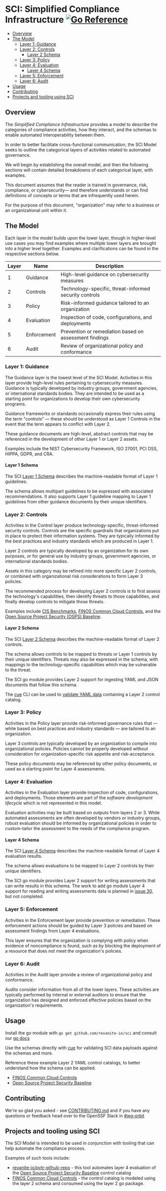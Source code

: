 # SCI: Simplified Compliance Infrastructure  [![Go Reference](https://pkg.go.dev/badge/github.com/revanite-io/sci.svg)](https://pkg.go.dev/github.com/revanite-io/sci)

- [Overview](#overview)
- [The Model](#the-model)
  - [Layer 1: Guidance](#layer-1-guidance)
  - [Layer 2: Controls](#layer-2-controls)
    - [Layer 2 Schema](#layer-2-schema)
  - [Layer 3: Policy](#layer-3-policy)
  - [Layer 4: Evaluation](#layer-4-evaluation)
    - [Layer 4 Schema](#layer-4-schema)
  - [Layer 5: Enforcement](#layer-5-enforcement)
  - [Layer 6: Audit](#layer-6-audit)
- [Usage](#usage)
- [Contributing](#contributing)
- [Projects and tooling using SCI](#projects-and-tooling-using-sci)

## Overview

The _Simplified Compliance Infrastructure_ provides a model to describe the categories of compliance activities, how they interact, and the schemas to enable automated interoperability between them.

In order to better facilitate cross-functional communication, the SCI Model seeks to outline the categorical layers of activities related to automated governance.

We will begin by establishing the overall model, and then the following sections will contain detailed breakdowns of each categorical layer, with examples.

This document assumes that the reader is trained in governance, risk, compliance, or cybersecurity— and therefore understands or can find definitions of concepts or terms that are infrequently used herein.

For the purpose of this document, "organization" may refer to a business or an organizational unit within it.

## The Model

Each layer in the model builds upon the lower layer, though in higher-level use cases you may find examples where multiple lower layers are brought into a higher level together. Examples and clarifications can be found in the respective sections below.

| Layer | Name | Description |
|-------|------|-------------|
| 1 | Guidance | High-level guidance on cybersecurity measures |
| 2 | Controls | Technology-specific, threat-informed security controls |
| 3 | Policy | Risk-informed guidance tailored to an organization |
| 4 | Evaluation | Inspection of code, configurations, and deployments |
| 5 | Enforcement | Prevention or remediation based on assessment findings |
| 6 | Audit | Review of organizational policy and conformance |

### Layer 1: Guidance

The Guidance layer is the lowest level of the SCI Model. Activities in this layer provide high-level rules pertaining to cybersecurity measures. Guidance is typically developed by industry groups, government agencies, or international standards bodies. They are intended to be used as a starting point for organizations to develop their own cybersecurity programs.

Guidance frameworks or standards occasionally express their rules using the term "controls" — these should be understood as Layer 1 Controls in the event that the term appears to conflict with Layer 2.

These guidance documents are high-level, abstract controls that may be referenced in the development of other Layer 1 or Layer 2 assets.

Examples include the NIST Cybersecurity Framework, ISO 27001, PCI DSS, HIPPA, GDPR, and CRA.

#### Layer 1 Schema

The SCI [Layer 1 Schema](./schemas/layer-1.cue) describes the machine-readable format of Layer 1 guidelines.

The schema allows multipart guidelines to be expressed with associated recommendations. It also supports Layer 1 guideline mapping to Layer 1 guidelines from other guidance documents by their unique identifiers.

### Layer 2: Controls

Activities in the Control layer produce technology-specific, threat-informed security controls. Controls are the specific guardrails that organizations put in place to protect their information systems. They are typically informed by the best practices and industry standards which are produced in Layer 1.

Layer 2 controls are typically developed by an organization for its own purposes, or for general use by industry groups, government agencies, or international standards bodies.

Assets in this category may be refined into more specific Layer 2 controls, or combined with organizational risk considerations to form Layer 3 policies.

The recommended process for developing Layer 2 controls is to first assess the technology's capabilities, then identify threats to those capabilities, and finally develop controls to mitigate those threats.

Examples include [CIS Benchmarks](https://www.cisecurity.org/cis-benchmarks-overview), [FINOS Common Cloud Controls](https://github.com/finos/common-cloud-controls/blob/main/README.md), and the [Open Source Project Security (OSPS) Baseline](https://baseline.openssf.org/).

#### Layer 2 Schema

The SCI [Layer 2 Schema](./schemas/layer-2.cue) describes the machine-readable format of Layer 2 controls.

The schema allows controls to be mapped to threats or Layer 1 controls by their unique identifiers. Threats may also be expressed in the schema, with mappings to the technology-specific capabilities which may be vulnerable to the threat.

The SCI go module provides Layer 2 support for ingesting YAML and JSON documents that follow this schema.

The [cue](https://cuelang.org) CLI can be used to [validate YAML data](https://cuelang.org/docs/concept/how-cue-works-with-yaml/#validating-yaml-files-against-a-schema) containing a Layer 2 control catalog.

### Layer 3: Policy

Activities in the Policy layer provide risk-informed governance rules that — while based on best practices and industry standards — are tailored to an organization.

Layer 3 controls are typically developed by an organization to compile into organizational policies. Policies cannot be properly developed without consideration for organization-specific risk appetite and risk-acceptance.

These policy documents may be referenced by other policy documents, or used as a starting point for Layer 4 assessments.

### Layer 4: Evaluation

Activities in the Evaluation layer provide inspection of code, configurations, and deployments. Those elements are part of the _software development lifecycle_ which is not represented in this model.

Evaluation activities may be built based on outputs from layers 2 or 3. While automated assessments are often developed by vendors or industry groups, robust evaluation should be informed by organizational policies in order to custom-tailor the assessment to the needs of the compliance program.

#### Layer 4 Schema

The SCI [Layer 4 Schema](./schemas/layer-4.cue) describes the machine-readable format of Layer 4 evaluation results.

The schema allows evaluations to be mapped to Layer 2 controls by their unique identifiers.

The SCI go module provides Layer 2 support for writing assessments that can write results in this schema. The work to add go module Layer 4 support for reading and writing assessments data is planned in [issue 30](https://github.com/revanite-io/sci/issues/30), but not completed.

### Layer 5: Enforcement

Activities in the Enforcement layer provide prevention or remediation. These enforcement actions should be guided by Layer 3 policies and based on assessment findings from Layer 4 evaluations.

This layer ensures that the organization is complying with policy when evidence of noncompliance is found, such as by blocking the deployment of a resource that does not meet the organization's policies.

### Layer 6: Audit

Activities in the Audit layer provide a review of organizational policy and conformance.

Audits consider information from all of the lower layers. These activities are typically performed by internal or external auditors to ensure that the organization has designed and enforced effective policies based on the organization's requirements.

## Usage

Install the go module with `go get github.com/revanite-io/sci` and consult our [go docs](https://pkg.go.dev/github.com/revanite-io/sci)

Use the schemas directly with [cue](https://cuelang.org/) for validating SCI data payloads against the schemas and more.

Reference these example Layer 2 YAML control catalogs, to better understand how the schema can be applied.

- [FINOS Common Cloud Controls](pkg/layer2/test-data/good-ccc.yaml)
- [Open Source Project Security Baseline](pkg/layer2/test-data/good-osps.yml)

## Contributing

We're so glad you asked - see [CONTRIBUTING.md](/CONTRIBUTING.md) and if you have any questions or feedback head over to the OpenSSF Slack in [#wg-orbit](https://openssf.slack.com/archives/C08NJTFAL74)

## Projects and tooling using SCI

The SCI Model is intended to be used in conjunction with tooling that can help automate the compliance process.

Examples of such tools include:

- [revanite-io/pvtr-github-repo](https://github.com/revanite-io/pvtr-github-repo) - this tool automates layer 4 evaluation of the [Open Source Project Security Baseline](https://baseline.openssf.org/) control catalog
- [FINOS Common Cloud Controls](https://www.finos.org/common-cloud-controls-project) - the control catalog is modeled using the layer 2 schema and consumed using the layer 2 go package.
